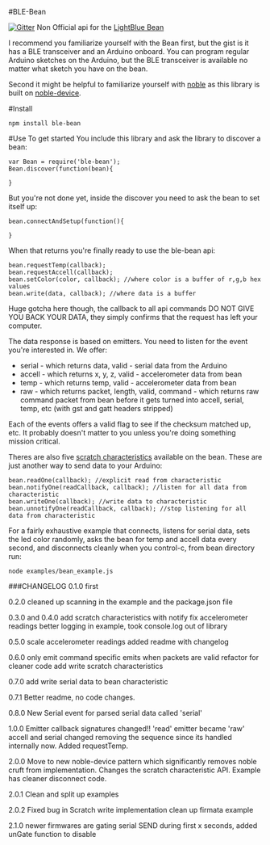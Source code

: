 #BLE-Bean

[![Gitter](https://badges.gitter.im/Join%20Chat.svg)](https://gitter.im/jacobrosenthal/ble-bean?utm_source=badge&utm_medium=badge&utm_campaign=pr-badge&utm_content=badge)
Non Official api for the [LightBlue Bean]( http://punchthrough.com/bean/)

I recommend you familiarize yourself with the Bean first, but the gist is it has a BLE transceiver and an Arduino onboard. You can program regular Arduino sketches on the Arduino, but the BLE transceiver is available no matter what sketch you have on the bean.

Second it might be helpful to familiarize yourself with [noble](https://www.npmjs.com/package/noble) as this library is built on [noble-device](https://www.npmjs.com/package/noble-device). 

#Install
```
npm install ble-bean
```
#Use
To get started You include this library and ask the library to discover a bean:
```
var Bean = require('ble-bean');
Bean.discover(function(bean){

}
```

But you're not done yet, inside the discover you need to ask the bean to set itself up:
```
bean.connectAndSetup(function(){

}
```

When that returns you're finally ready to use the ble-bean api:
```
bean.requestTemp(callback);
bean.requestAccell(callback);
bean.setColor(color, callback); //where color is a buffer of r,g,b hex values
bean.write(data, callback); //where data is a buffer
```
Huge gotcha here though, the callback to all api commands DO NOT GIVE YOU BACK YOUR DATA, they simply confirms that the request has left your computer. 

The data response is based on emitters. You need to listen for the event you're interested in. We offer:

* serial - which returns data, valid - serial data from the Arduino
* accell - which returns x, y, z, valid - accelerometer data from bean
* temp - which returns temp, valid - accelerometer data from bean
* raw - which returns packet, length, valid, command - which returns raw command packet from bean before it gets turned into accell, serial, temp, etc (with gst and gatt headers stripped) 

Each of the events offers a valid flag to see if the checksum matched up, etc. It probably doesn't matter to you unless you're doing something mission critical.

Theres are also five [scratch characteristics](https://punchthrough.com/bean/arduino-users-guide/#scratch_characteristics) available on the bean. These are just another way to send data to your Arduino:
```
bean.readOne(callback); //explicit read from characteristic
bean.notifyOne(readCallback, callback); //listen for all data from characteristic
bean.writeOne(callback); //write data to characteristic
bean.unnotifyOne(readCallback, callback); //stop listening for all data from characteristic
```

For a fairly exhaustive example that connects, listens for serial data, sets the led color randomly, asks the bean for temp and accell data every second, and disconnects cleanly when you control-c, from bean directory run:
```
node examples/bean_example.js
```



###CHANGELOG
0.1.0 
first

0.2.0
cleaned up scanning in the example and the package.json file

0.3.0 and 0.4.0 
add scratch characteristics with notify 
fix accelerometer readings
better logging in example, took console.log out of library

0.5.0 
scale accelerometer readings
added readme with changelog

0.6.0
only emit command specific emits when packets are valid
refactor for cleaner code
add write scratch characteristics

0.7.0
add write serial data to bean characteristic

0.7.1
Better readme, no code changes.

0.8.0
New Serial event for parsed serial data called 'serial'

1.0.0
Emitter callback signatures changed!! 
'read' emitter became 'raw'
accell and serial changed removing the sequence since its handled internally now.
Added requestTemp.

2.0.0
Move to new noble-device pattern which significantly removes noble cruft from implementation. 
Changes the scratch characteristic API.
Example has cleaner disconnect code.

2.0.1
Clean and split up examples

2.0.2
Fixed bug in Scratch write implementation
clean up firmata example

2.1.0
newer firmwares are gating serial SEND during first x seconds, added unGate function to disable